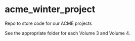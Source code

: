 # acme_winter_project
Repo to store code for  our ACME projects

See the appropriate folder for each Volume 3 and Volume 4.
